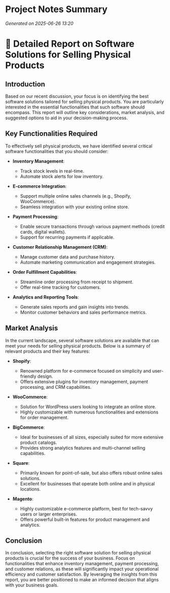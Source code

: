 # Project Notes Summary

*Generated on 2025-06-26 13:20*

# 📝 Detailed Report on Software Solutions for Selling Physical Products

## **Introduction**
Based on our recent discussion, your focus is on identifying the best software solutions tailored for selling physical products. You are particularly interested in the essential functionalities that such software should encompass. This report will outline key considerations, market analysis, and suggested options to aid in your decision-making process.

## **Key Functionalities Required**
To effectively sell physical products, we have identified several critical software functionalities that you should consider:

- **Inventory Management**:  
  - Track stock levels in real-time.
  - Automate stock alerts for low inventory.
  
- **E-commerce Integration**:  
  - Support multiple online sales channels (e.g., Shopify, WooCommerce).
  - Seamless integration with your existing online store.
  
- **Payment Processing**:  
  - Enable secure transactions through various payment methods (credit cards, digital wallets).
  - Support for recurring payments if applicable.
  
- **Customer Relationship Management (CRM)**:  
  - Manage customer data and purchase history.
  - Automate marketing communication and engagement strategies.
  
- **Order Fulfillment Capabilities**:  
  - Streamline order processing from receipt to shipment.
  - Offer real-time tracking for customers.
  
- **Analytics and Reporting Tools**:  
  - Generate sales reports and gain insights into trends.
  - Monitor customer behaviors and sales performance metrics.

## **Market Analysis**
In the current landscape, several software solutions are available that can meet your needs for selling physical products. Below is a summary of relevant products and their key features:

- **Shopify**:  
  - Renowned platform for e-commerce focused on simplicity and user-friendly design.
  - Offers extensive plugins for inventory management, payment processing, and CRM capabilities.

- **WooCommerce**:  
  - Solution for WordPress users looking to integrate an online store.
  - Highly customizable with numerous functionalities and extensions for order management.

- **BigCommerce**:  
  - Ideal for businesses of all sizes, especially suited for more extensive product catalogs.
  - Provides strong analytics features and multi-channel selling capabilities.

- **Square**:  
  - Primarily known for point-of-sale, but also offers robust online sales solutions.
  - Excellent for businesses that operate both online and in physical locations.

- **Magento**:  
  - Highly customizable e-commerce platform, best for tech-savvy users or larger enterprises.
  - Offers powerful built-in features for product management and analytics.

## **Conclusion**
In conclusion, selecting the right software solution for selling physical products is crucial for the success of your business. Focus on functionalities that enhance inventory management, payment processing, and customer relations, as these will significantly impact your operational efficiency and customer satisfaction. By leveraging the insights from this report, you are better positioned to make an informed decision that aligns with your business goals.